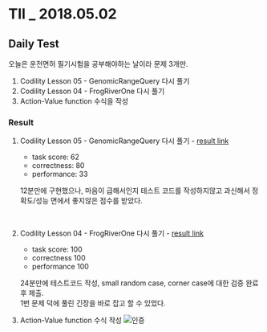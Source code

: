 # TIl _ 2018.05.02

## Daily Test

오늘은 운전면허 필기시험을 공부해야하는 날이라 문제 3개만.
1. Codility Lesson 05 - GenomicRangeQuery 다시 풀기
2. Codility Lesson 04 - FrogRiverOne 다시 풀기
3. Action-Value function 수식을 작성

### Result

1. Codility Lesson 05 - GenomicRangeQuery 다시 풀기 - [result link](https://app.codility.com/demo/results/trainingRYCHB2-X2P/)
	- task score: 62
	- correctness: 80
	- performance: 33
	
	12분만에 구현했으나, 마음이 급해서인지 테스트 코드를 작성하지않고 과신해서 정확도/성능 면에서 좋지않은 점수를 받았다. 
<br>
		
2. Codility Lesson 04 - FrogRiverOne 다시 풀기 - [result link](https://app.codility.com/demo/results/trainingQGZ4BB-647/)
	- task score: 100
	- correctness 100
	- performance 100
	
	24분만에 테스트코드 작성, small random case, corner case에 대한 검증 완료 후 제출.
	<br>
	1번 문제 덕에 풀린 긴장을 바로 잡고 할 수 있었다.
	
3. Action-Value function 수식 작성
	![인증](https://i.imgur.com/8cIii5M.jpg)
	